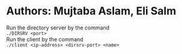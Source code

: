 # Authors: Mujtaba Aslam, Eli Salm
Run the directory server by the command    
`./DIRSRV <port>`  
Run the client by the command  
`./client <ip-address> <dirsrv-port> <name>`    
